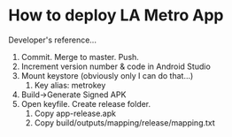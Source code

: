 # How to deploy LA Metro App

Developer's reference...

1. Commit. Merge to master. Push.
2. Increment version number & code in Android Studio
3. Mount keystore (obviously only I can do that...)
    1. Key alias: metrokey
4. Build->Generate Signed APK
5. Open keyfile. Create release folder.
    1. Copy app-release.apk
    2. Copy build/outputs/mapping/release/mapping.txt